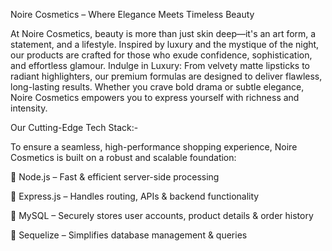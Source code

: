 Noire Cosmetics – Where Elegance Meets Timeless Beauty

At Noire Cosmetics, beauty is more than just skin deep—it's an art form, a statement, and a lifestyle. Inspired by luxury and the mystique of the night, our products are crafted for those who exude confidence, sophistication, and effortless glamour.
Indulge in Luxury: From velvety matte lipsticks to radiant highlighters, our premium formulas are designed to deliver flawless, long-lasting results. Whether you crave bold drama or subtle elegance, Noire Cosmetics empowers you to express yourself with richness and intensity.

Our Cutting-Edge Tech Stack:-

To ensure a seamless, high-performance shopping experience, Noire Cosmetics is built on a robust and scalable foundation:

🔹 Node.js – Fast & efficient server-side processing

🔹 Express.js – Handles routing, APIs & backend functionality

🔹 MySQL – Securely stores user accounts, product details & order history

🔹 Sequelize – Simplifies database management & queries

